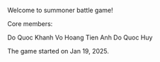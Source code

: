Welcome to summoner battle game!

Core members:

Do Quoc Khanh
Vo Hoang Tien Anh
Do Quoc Huy

The game started on Jan 19, 2025.
